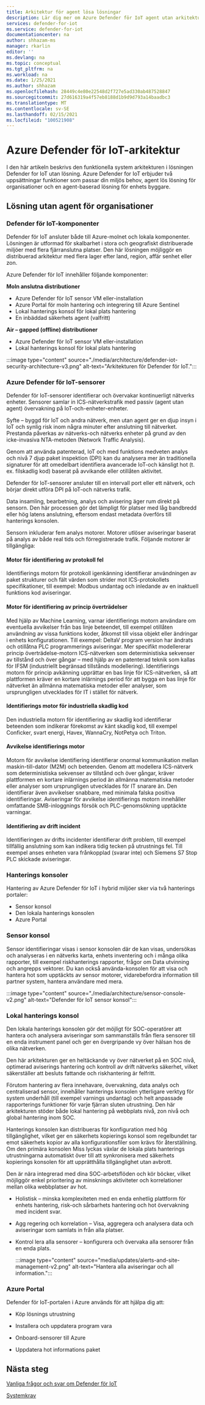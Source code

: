 ```yaml
---
title: Arkitektur för agent lösa lösningar
description: Lär dig mer om Azure Defender för IoT agent utan arkitektur och informations flöde.
services: defender-for-iot
ms.service: defender-for-iot
documentationcenter: na
author: shhazam-ms
manager: rkarlin
editor: ''
ms.devlang: na
ms.topic: conceptual
ms.tgt_pltfrm: na
ms.workload: na
ms.date: 1/25/2021
ms.author: shhazam
ms.openlocfilehash: 28449c4e80e22548d2f727e5ad330ab487528847
ms.sourcegitcommit: 27d616319a4f57eb8188d1b9d9d793a14baadbc3
ms.translationtype: MT
ms.contentlocale: sv-SE
ms.lasthandoff: 02/15/2021
ms.locfileid: "100521908"
---
```

# <a name="azure-defender-for-iot-architecture"></a>Azure Defender för IoT-arkitektur

I den här artikeln beskrivs den funktionella system arkitekturen i lösningen Defender for IoT utan lösning. Azure Defender for IoT erbjuder två uppsättningar funktioner som passar din miljös behov, agent lös lösning för organisationer och en agent-baserad lösning för enhets byggare.

## <a name="agentless-solution-for-organizations"></a>Lösning utan agent för organisationer
### <a name="defender-for-iot-components"></a>Defender för IoT-komponenter

Defender för IoT ansluter både till Azure-molnet och lokala komponenter. Lösningen är utformad för skalbarhet i stora och geografiskt distribuerade miljöer med flera fjärranslutna platser. Den här lösningen möjliggör en distribuerad arkitektur med flera lager efter land, region, affär senhet eller zon. 

Azure Defender för IoT innehåller följande komponenter: 

**Moln anslutna distributioner**

- Azure Defender för IoT sensor VM eller-installation
- Azure Portal för moln hantering och integrering till Azure Sentinel
- Lokal hanterings konsol för lokal plats hantering
- En inbäddad säkerhets agent (valfritt)

**Air – gapped (offline) distributioner**

- Azure Defender för IoT sensor VM eller-installation
- Lokal hanterings konsol för lokal plats hantering

:::image type="content" source="./media/architecture/defender-iot-security-architecture-v3.png" alt-text="Arkitekturen för Defender för IoT.":::

### <a name="azure-defender-for-iot-sensors"></a>Azure Defender för IoT-sensorer

Defender för IoT-sensorer identifierar och övervakar kontinuerligt nätverks enheter. Sensorer samlar in ICS-nätverkstrafik med passiv (agent utan agent) övervakning på IoT-och-enheter-enheter. 
 
Syfte – byggd för IoT och andra nätverk, men utan agent ger en djup insyn i IoT och synlig risk inom några minuter efter anslutning till nätverket. Prestanda påverkas av nätverks-och nätverks enheter på grund av den icke-invasiva NTA-metoden (Network Traffic Analysis). 
 
Genom att använda patenterad, IoT och med funktions medveten analys och nivå 7 djup paket inspektion (DPI) kan du analysera mer än traditionella signaturer för att omedelbart identifiera avancerade IoT-och känsligt hot (t. ex. filskadlig kod) baserat på avvikande eller otillåten aktivitet. 
  
Defender för IoT-sensorer ansluter till en intervall port eller ett nätverk, och börjar direkt utföra DPI på IoT-och nätverks trafik. 
 
Data insamling, bearbetning, analys och avisering äger rum direkt på sensorn. Den här processen gör det lämpligt för platser med låg bandbredd eller hög latens anslutning, eftersom endast metadata överförs till hanterings konsolen.

Sensorn inkluderar fem analys motorer. Motorer utlöser aviseringar baserat på analys av både real tids och förregistrerade trafik. Följande motorer är tillgängliga: 

#### <a name="protocol-violation-detection-engine"></a>Motor för identifiering av protokoll fel
Identifierings motorn för protokoll igenkänning identifierar användningen av paket strukturer och fält värden som strider mot ICS-protokollets specifikationer, till exempel: Modbus undantag och inledande av en inaktuell funktions kod aviseringar.

#### <a name="policy-violation-detection-engine"></a>Motor för identifiering av princip överträdelser
Med hjälp av Machine Learning, varnar identifierings motorn användare om eventuella avvikelser från bas linje beteendet, till exempel otillåten användning av vissa funktions koder, åtkomst till vissa objekt eller ändringar i enhets konfigurationen. Till exempel: DeltaV program version har ändrats och otillåtna PLC programmerings aviseringar. Mer specifikt modellererar princip överträdelse-motorn ICS-nätverken som deterministiska sekvenser av tillstånd och över gångar – med hjälp av en patenterad teknik som kallas för IFSM (industriellt begränsad tillstånds modellering). Identifierings motorn för princip avkänning upprättar en bas linje för ICS-nätverken, så att plattformen kräver en kortare inlärnings period för att bygga en bas linje för nätverket än allmänna matematiska metoder eller analyser, som ursprungligen utvecklades för IT i stället för nätverk.

#### <a name="industrial-malware-detection-engine"></a>Identifierings motor för industriella skadlig kod
Den industriella motorn för identifiering av skadlig kod identifierar beteenden som indikerar förekomst av känt skadlig kod, till exempel Conficker, svart energi, Havex, WannaCry, NotPetya och Triton. 

#### <a name="anomaly-detection-engine"></a>Avvikelse identifierings motor
Motorn för avvikelse identifiering identifierar onormal kommunikation mellan maskin-till-dator (M2M) och beteenden. Genom att modellera ICS-nätverk som deterministiska sekvenser av tillstånd och över gångar, kräver plattformen en kortare inlärnings period än allmänna matematiska metoder eller analyser som ursprungligen utvecklades för IT snarare än. Den identifierar även avvikelser snabbare, med minimala falska positiva identifieringar. Aviseringar för avvikelse identifierings motorn innehåller omfattande SMB-inloggnings försök och PLC-genomsökning upptäckte varningar.

#### <a name="operational-incident-detection"></a>Identifiering av drift incident
Identifieringen av drifts incidenter identifierar drift problem, till exempel tillfällig anslutning som kan indikera tidig tecken på utrustnings fel. Till exempel anses enheten vara frånkopplad (svarar inte) och Siemens S7 Stop PLC skickade aviseringar.

### <a name="management-consoles"></a>Hanterings konsoler
Hantering av Azure Defender för IoT i hybrid miljöer sker via två hanterings portaler: 
- Sensor konsol
- Den lokala hanterings konsolen
- Azure Portal

### <a name="sensor-console"></a>Sensor konsol
Sensor identifieringar visas i sensor konsolen där de kan visas, undersökas och analyseras i en nätverks karta, enhets inventering och i många olika rapporter, till exempel riskhanterings rapporter, frågor om Data utvinning och angrepps vektorer. Du kan också använda-konsolen för att visa och hantera hot som upptäckts av sensor motorer, vidarebefordra information till partner system, hantera användare med mera.

:::image type="content" source="./media/architecture/sensor-console-v2.png" alt-text="Defender för IoT sensor konsol":::

### <a name="on-premises-management-console"></a>Lokal hanterings konsol
Den lokala hanterings konsolen gör det möjligt för SOC-operatörer att hantera och analysera aviseringar som sammanställs från flera sensorer till en enda instrument panel och ger en övergripande vy över hälsan hos de olika nätverken.

Den här arkitekturen ger en heltäckande vy över nätverket på en SOC nivå, optimerad aviserings hantering och kontroll av drift nätverks säkerhet, vilket säkerställer att besluts fattande och riskhantering är felfritt.

Förutom hantering av flera innehavare, övervakning, data analys och centraliserad sensor, innehåller hanterings konsolen ytterligare verktyg för system underhåll (till exempel varnings undantag) och helt anpassade rapporterings funktioner för varje fjärran sluten utrustning. Den här arkitekturen stöder både lokal hantering på webbplats nivå, zon nivå och global hantering inom SOC.

Hanterings konsolen kan distribueras för konfiguration med hög tillgänglighet, vilket ger en säkerhets kopierings konsol som regelbundet tar emot säkerhets kopior av alla konfigurationsfiler som krävs för återställning. Om den primära konsolen Miss lyckas växlar de lokala plats hanterings utrustningarna automatiskt över till att synkronisera med säkerhets kopierings konsolen för att upprätthålla tillgänglighet utan avbrott.

Den är nära integrerad med dina SOC-arbetsflöden och kör böcker, vilket möjliggör enkel prioritering av minsknings aktiviteter och korrelationer mellan olika webbplatser av hot.

- Holistisk – minska komplexiteten med en enda enhetlig plattform för enhets hantering, risk-och sårbarhets hantering och hot övervakning med incident svar.

- Agg regering och korrelation – Visa, aggregera och analysera data och aviseringar som samlats in från alla platser.

- Kontrol lera alla sensorer – konfigurera och övervaka alla sensorer från en enda plats.

   :::image type="content" source="media/updates/alerts-and-site-management-v2.png" alt-text="Hantera alla aviseringar och all information.":::

### <a name="azure-portal"></a>Azure Portal

Defender för IoT-portalen i Azure används för att hjälpa dig att:

- Köp lösnings utrustning

- Installera och uppdatera program vara

- Onboard-sensorer till Azure

- Uppdatera hot informations paket

## <a name="next-steps"></a>Nästa steg

[Vanliga frågor och svar om Defender för IoT](resources-frequently-asked-questions.md)

[Systemkrav](quickstart-system-prerequisites.md)
